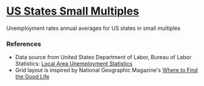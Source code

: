 # [US States Small Multiples](https://zhenmao.github.io/us-states-small-multiples/)

Unemployment rates annual averages for US states in small multiples

### References

- Data source from United States Department of Labor, Bureau of Labor Statistics: [Local Area Unemployment Statistics](https://www.bls.gov/lau/tables.htm)
- Grid layout is inspired by National Geographic Magazine's [Where to Find the Good Life](https://www.nationalgeographic.com/magazine/2017/11/where-to-find-the-good-life/)
